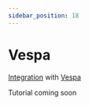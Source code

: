```yaml
---
sidebar_position: 18
---
```


# Vespa

[Integration](https://github.com/langchain4j/langchain4j-examples/blob/main/vespa-example/src/main/java/VespaEmbeddingStoreExample.java)
with [Vespa](https://vespa.ai/)

Tutorial coming soon